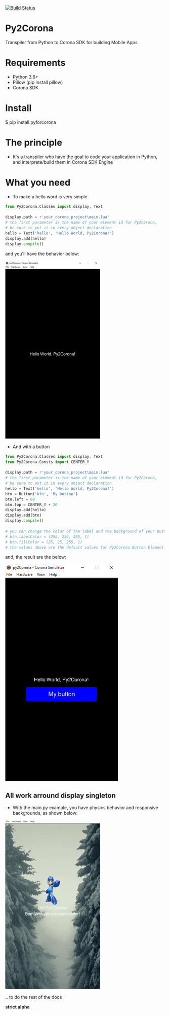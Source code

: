 [![Build Status](https://www.travis-ci.org/Ronald-TR/Py2Corona.svg?branch=master)](https://www.travis-ci.org/Ronald-TR/Py2Corona)
# Py2Corona
Transpiler from Python to Corona SDK for building Mobile Apps

# Requirements 
* Python 3.6+
* Pillow (pip install pillow)
* Corona SDK

# Install
$ pip install pyforcorona

# The principle
* It's a transpiler who have the goal to code your application in Python, and interprete/build them in Corona SDK Engine

# What you need
* To make a hello word is very simple

```Python
from Py2Corona.Classes import display, Text

display.path = r'your_corona_project\main.lua'
# the first parameter is the name of your element id for Py2Corona,
# be sure to put it in every object declaration
hello = Text('hello', 'Hello World, Py2Corona!')
display.add(hello)
display.compile()

```

  and you'll have the behavior below:
  
![helloworld.png](https://github.com/Ronald-TR/Py2Corona/blob/master/examples/helloworld.png)


* And with a button

```Python
from Py2Corona.Classes import display, Text
from Py2Corona.Consts import CENTER_Y

display.path = r'your_corona_project\main.lua'
# the first parameter is the name of your element id for Py2Corona,
# be sure to put it in every object declaration
hello = Text('hello', 'Hello World, Py2Corona!')
btn = Button('btn', 'My button')
btn.left = 60
btn.top = CENTER_Y + 20
display.add(hello)
display.add(btn)
display.compile()

# you can change the color of the label and the background of your button passing a tuple in RGBA color
# btn.labelColor = (255, 255, 255, 1)
# btn.fillColor = (25, 25, 255, 1)
# the values above are the default values for Py2Corona Button Element
```

  and, the result are the below:
  
![helloworld.png](https://github.com/Ronald-TR/Py2Corona/blob/master/examples/helloworld_with_button.png)

## All work arround display singleton


* With the main.py example, you have physics behavior and responsive backgrounds, as shown below:

![py2corona_example](https://github.com/Ronald-TR/Py2Corona/blob/master/examples/main_example.gif)

.. to do the rest of the docs

**strict alpha**
